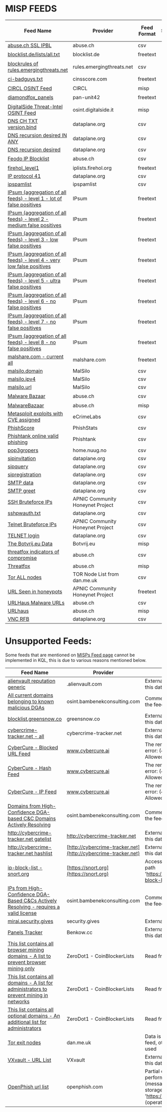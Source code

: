 # MISP FEEDS

| Feed Name | Provider | Feed Format | Sentinel | Defender For Endpoint | Notes
| --- | --- | --- | --- | --- | --- |
| [abuse.ch SSL IPBL](https://sslbl.abuse.ch/blacklist/sslblacklist.csv) | abuse.ch | csv | |||
| [blocklist.de/lists/all.txt](https://lists.blocklist.de/lists/all.txt) | blocklist.de |  freetext | | :heavy_check_mark: ||
| [blockrules of rules.emergingthreats.net](https://rules.emergingthreats.net/blockrules/compromised-ips.txt) | rules.emergingthreats.net | csv | | :heavy_check_mark: ||
| [ci-badguys.txt](https://cinsscore.com/list/ci-badguys.txt) | cinsscore.com | freetext | | :heavy_check_mark: ||
| [CIRCL OSINT Feed](https://www.circl.lu/doc/misp/feed-osint) | CIRCL | misp | |||
| [diamondfox_panels](https://raw.githubusercontent.com/pan-unit42/iocs/master/diamondfox/diamondfox_panels.txt) | pan-unit42 | freetext | | :heavy_check_mark: ||
| [DigitalSide Threat-Intel OSINT Feed](https://osint.digitalside.it/Threat-Intel/digitalside-misp-feed/) | osint.digitalside.it | misp | |||
| [DNS CH TXT version.bind](https://dataplane.org/dnsversion.txt) | dataplane.org | csv | |||
| [DNS recursion desired IN ANY](https://dataplane.org/dnsrdany.txt) | dataplane.org | csv | |||
| [DNS recursion desired](https://dataplane.org/dnsrd.txt) | dataplane.org | csv | |||
| [Feodo IP Blocklist](https://feodotracker.abuse.ch/downloads/ipblocklist.csv) | abuse.ch | csv | | :heavy_check_mark: ||
| [firehol_level1](https://raw.githubusercontent.com/ktsaou/blocklist-ipsets/master/firehol_level1.netset) | iplists.firehol.org | freetext | |||
| [IP protocol 41](https://dataplane.org/proto41.txt) | dataplane.org | csv | |||
| [ipspamlist](http://www.ipspamlist.com/public_feeds.csv) | ipspamlist | csv | |||
| [IPsum (aggregation of all feeds) - level 1 - lot of false positives](https://raw.githubusercontent.com/stamparm/ipsum/master/levels/1.txt) | IPsum | freetext | | :heavy_check_mark: ||
| [IPsum (aggregation of all feeds) - level 2 - medium false positives](https://raw.githubusercontent.com/stamparm/ipsum/master/levels/2.txt) | IPsum | freetext | | :heavy_check_mark: ||
| [IPsum (aggregation of all feeds) - level 3 - low false positives](https://raw.githubusercontent.com/stamparm/ipsum/master/levels/3.txt) | IPsum | freetext | | :heavy_check_mark: ||
| [IPsum (aggregation of all feeds) - level 4 - very low false positives](https://raw.githubusercontent.com/stamparm/ipsum/master/levels/4.txt) | IPsum | freetext | | :heavy_check_mark: ||
| [IPsum (aggregation of all feeds) - level 5 - ultra false positives](https://raw.githubusercontent.com/stamparm/ipsum/master/levels/5.txt) | IPsum | freetext | | :heavy_check_mark: ||
| [IPsum (aggregation of all feeds) - level 6 - no false positives](https://raw.githubusercontent.com/stamparm/ipsum/master/levels/6.txt) | IPsum | freetext | | :heavy_check_mark: ||
| [IPsum (aggregation of all feeds) - level 7 - no false positives](https://raw.githubusercontent.com/stamparm/ipsum/master/levels/7.txt) | IPsum | freetext | | :heavy_check_mark: ||
| [IPsum (aggregation of all feeds) - level 8 - no false positives](https://raw.githubusercontent.com/stamparm/ipsum/master/levels/8.txt) | IPsum | freetext | | :heavy_check_mark: ||
| [malshare.com - current all](https://malshare.com/daily/malshare.current.all.txt) | malshare.com | freetext | |||
| [malsilo.domain](https://malsilo.gitlab.io/feeds/dumps/domain_list.txt) | MalSilo | csv | |||
| [malsilo.ipv4](https://malsilo.gitlab.io/feeds/dumps/ip_list.txt) | MalSilo | csv | |||
| [malsilo.url](https://malsilo.gitlab.io/feeds/dumps/url_list.txt) | MalSilo | csv | |||
| [Malware Bazaar](https://bazaar.abuse.ch/export/txt/md5/recent/) | abuse.ch | csv | | :heavy_check_mark: ||
| [MalwareBazaar](https://bazaar.abuse.ch/downloads/misp/) | abuse.ch | misp | |||
| [Metasploit exploits with CVE assigned](https://feeds.ecrimelabs.net/data/metasploit-cve) | eCrimeLabs | csv | | :heavy_check_mark: ||
| [PhishScore](https://phishstats.info/phish_score.csv) | PhishStats | csv | |||
| [Phishtank online valid phishing](https://data.phishtank.com/data/online-valid.csv) |  Phishtank | csv | |||
| [pop3gropers](https://home.nuug.no/~peter/pop3gropers.txt) | home.nuug.no | csv | |||
| [sipinvitation](https://dataplane.org/sipinvitation.txt) | dataplane.org | csv | |||
| [sipquery](https://dataplane.org/sipquery.txt) | dataplane.org | csv | |||
| [sipregistration](https://dataplane.org/sipregistration.txt) | dataplane.org | csv | |||
| [SMTP data](https://dataplane.org/smtpdata.txt) | dataplane.org | csv | |||
| [SMTP greet](https://dataplane.org/smtpgreet.txt) | dataplane.org | csv | |||
| [SSH Bruteforce IPs](https://feeds.honeynet.asia/bruteforce/latest-sshbruteforce-unique.csv) | APNIC Community Honeynet Project | csv | |||
| [sshpwauth.txt](https://dataplane.org/sshpwauth.txt) | dataplane.org | csv | |||
| [Telnet Bruteforce IPs](https://feeds.honeynet.asia/bruteforce/latest-telnetbruteforce-unique.csv) | APNIC Community Honeynet Project | csv | |||
| [TELNET login](https://dataplane.org/telnetlogin.txt) | dataplane.org | csv | |||
| [The Botvrij.eu Data](https://www.botvrij.eu/data/feed-osint) | Botvrij.eu | misp | |||
| [threatfox indicators of compromise](https://threatfox.abuse.ch/export/csv/recent/) | abuse.ch | csv | |||
| [Threatfox](https://threatfox.abuse.ch/downloads/misp/) | abuse.ch | misp | |||
| [Tor ALL nodes](https://www.dan.me.uk/torlist/) | TOR Node List from dan.me.uk | csv | |||
| [URL Seen in honeypots](https://feeds.honeynet.asia/url/latest-url-unique.csv) | APNIC Community Honeynet Project | freetext | |||
| [URLHaus Malware URLs](https://urlhaus.abuse.ch/downloads/csv_recent/) | abuse.ch | csv | |||
| [URLhaus](https://urlhaus.abuse.ch/downloads/misp/) | abuse.ch | misp | |||
| [VNC RFB](https://dataplane.org/vncrfb.txt) | dataplane.org | csv | |||

# Unsupported Feeds:

Some feeds that are mentioned on [MISPs Feed page](https://www.misp-project.org/feeds/) cannot be implemented in KQL, this is due to various reasons mentioned below. 

| Feed Name | Provider | Reason
| --- | --- | --- |
| [alienvault reputation generic](https://reputation.alienvault.com/reputation.generic) | .alienvault.com | Externaldata(), does not support this datatype.|
| [All current domains belonging to known malicious DGAs](https://osint.bambenekconsulting.com/feeds/dga-feed-high.csv) | osint.bambenekconsulting.com | Commercial licence requried for the feed |
| [blocklist.greensnow.co](https://blocklist.greensnow.co/greensnow.txt) | greensnow.co |Externaldata(), does not support this datatype.|
| [cybercrime-tracker.net - all](https://cybercrime-tracker.net/all.php) | cybercrime-tracker.net | Externaldata(), does not support this datatype.|
| [CyberCure - Blocked URL Feed](https://api.cybercure.ai/feed/get_url?type=csv) | www.cybercure.ai | The remote server returned an error: (405) Method Not Allowed. |
| [CyberCure - Hash Feed](https://api.cybercure.ai/feed/get_hash?type=csv) | www.cybercure.ai | The remote server returned an error: (405) Method Not Allowed. |
| [CyberCure - IP Feed](https://api.cybercure.ai/feed/get_ips?type=csv) | www.cybercure.ai | The remote server returned an error: (405) Method Not Allowed. |
| [Domains from High-Confidence DGA-based C&amp;C Domains Actively Resolving](https://osint.bambenekconsulting.com/feeds/c2-dommasterlist-high.txt) | osint.bambenekconsulting.com | Commercial licence requried for the feed |
| [http://cybercrime-tracker.net gatelist](https://cybercrime-tracker.net/ccamgate.php) | http://cybercrime-tracker.net | Externaldata(), does not support this datatype.|
| [http://cybercrime-tracker.net hashlist](https://cybercrime-tracker.net/ccamlist.php) | [http://cybercrime-tracker.net](http://cybercrime-tracker.net) | Externaldata(), does not support this datatype.|
| [ip-block-list - snort.org](https://snort.org/downloads/ip-block-list) | [https://snort.org](https://snort.org) | Access to persistent storage path 'https://snort.org/downloads/ip-block-list' was denied |
| [IPs from High-Confidence DGA-Based C&amp;Cs Actively Resolving - requires a valid license](https://osint.bambenekconsulting.com/feeds/c2-ipmasterlist-high.txt) | osint.bambenekconsulting.com | Commercial licence requried for the feed |
| [mirai.security.gives](https://mirai.security.gives/data/ip_list.txt) | security.gives | Externaldata() timeout. |
| [Panels Tracker](https://benkow.cc/export.php) | Benkow.cc | Externaldata(), does not support this datatype.|
| [This list contains all browser mining domains - A list to prevent browser mining only](https://gitlab.com/ZeroDot1/CoinBlockerLists/raw/master/list_browser.txt?inline=false) | ZeroDot1 - CoinBlockerLists | Read from IStreamSource failed |
| [This list contains all domains - A list for administrators to prevent mining in networks](https://gitlab.com/ZeroDot1/CoinBlockerLists/raw/master/list.txt?inline=false) | ZeroDot1 - CoinBlockerLists | Read from IStreamSource failed |
| [This list contains all optional domains - An additional list for administrators](https://gitlab.com/ZeroDot1/CoinBlockerLists/raw/master/list_optional.txt?inline=false) | ZeroDot1 - CoinBlockerLists | Read from IStreamSource failed |
| [Tor exit nodes](https://www.dan.me.uk/torlist/?exit) | dan.me.uk | Data is shared in the ALL Nodes feed, otherwise double data is used |
| [VXvault - URL List](http://vxvault.net/URL_List.php) | VXvault | Externaldata(), does not support this datatype.|
| [OpenPhish url list](https://openphish.com/feed.txt) | openphish.com | Partial query failure: Unable to perform requested operation. (message: 'Error with persistent storage path 'https://openphish.com/feed.txt' (operation 'CreateFileRef'). | 
